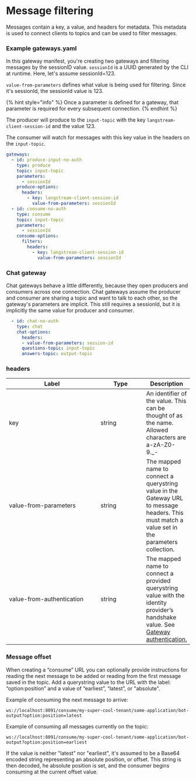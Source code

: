 # Message filtering

Messages contain a key, a value, and headers for metadata. This metadata is used to connect clients to topics and can be used to filter messages.

### Example gateways.yaml

In this gateway manifest, you're creating two gateways and filtering messages by the sessionID value. `sessionId` is a UUID generated by the CLI at runtime. Here, let's assume sessionId=123.

`value-from-parameters` defines what value is being used for filtering. Since it's sessionId, the sessionId value is 123.

{% hint style="info" %}
Once a parameter is defined for a gateway, that parameter is required for every subsequent connection.&#x20;
{% endhint %}

The producer will produce to the `input-topic` with the key `langstream-client-session-id` and the value 123.

The consumer will watch for messages with this key value in the headers on the `input-topic`.

```yaml
gateways:
  - id: produce-input-no-auth
    type: produce
    topic: input-topic
    parameters:
      - sessionId
    produce-options:
      headers:
        - key: langstream-client-session-id
          value-from-parameters: sessionId
  - id: consume-no-auth
    type: consume
    topic: input-topic
    parameters:
      - sessionId
    consume-options:
      filters:
        headers:
          - key: langstream-client-session-id
            value-from-parameters: sessionId
```

### Chat gateway

Chat gateways behave a little differently, because they open producers and consumers across one connection. Chat gateways assume the producer and consumer are sharing a topic and want to talk to each other, so the gateway's parameters are implicit. This still requires a sessionId, but it is implicitly the same value for producer and consumer.

```yaml
  - id: chat-no-auth
    type: chat
    chat-options:
      headers:
      - value-from-parameters: session-id
      questions-topic: input-topic
      answers-topic: output-topic
```

### headers

<table><thead><tr><th width="244">Label</th><th width="113.33333333333331">Type</th><th>Description</th></tr></thead><tbody><tr><td>key</td><td>string</td><td>An identifier of the value. This can be thought of as the name. Allowed characters are a-zA-Z0-9._-</td></tr><tr><td>value-from-parameters</td><td>string</td><td>The mapped name to connect a querystring value in the Gateway URL to message headers. This must match a value set in the parameters collection.</td></tr><tr><td>value-from-authentication</td><td>string</td><td>The mapped name to connect a provided querystring value with the identity provider’s handshake value. See <a href="gateway-authentication.md">Gateway authentication.</a></td></tr></tbody></table>

### Message offset

When creating a “consume” URL you can optionally provide instructions for reading the next message to be added or reading from the first message saved in the topic. Add a querystring value to the URL with the label: “option:position” and a value of  “earliest”, “latest”, or "absolute".

Example of consuming the next message to arrive:

`ws://localhost:8091/consume/my-super-cool-tenant/some-application/bot-output?option:position=latest`

Example of consuming all messages currently on the topic:

`ws://localhost:8091/consume/my-super-cool-tenant/some-application/bot-output?option:position=earliest`

If the value is neither "latest" nor "earliest", it's assumed to be a Base64 encoded string representing an absolute position, or offset. This string is then decoded, he absolute position is set, and the consumer begins consuming at the current offset value.
